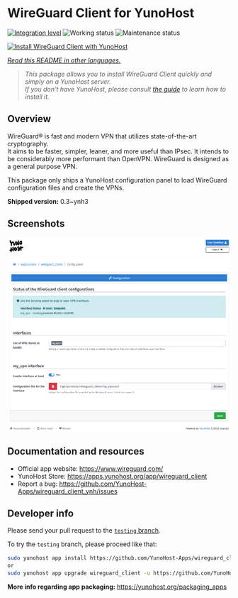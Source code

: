 <!--
N.B.: This README was automatically generated by <https://github.com/YunoHost/apps/tree/master/tools/readme_generator>
It shall NOT be edited by hand.
-->

# WireGuard Client for YunoHost

[![Integration level](https://apps.yunohost.org/badge/integration/wireguard_client)](https://ci-apps.yunohost.org/ci/apps/wireguard_client/)
![Working status](https://apps.yunohost.org/badge/state/wireguard_client)
![Maintenance status](https://apps.yunohost.org/badge/maintained/wireguard_client)

[![Install WireGuard Client with YunoHost](https://install-app.yunohost.org/install-with-yunohost.svg)](https://install-app.yunohost.org/?app=wireguard_client)

*[Read this README in other languages.](./ALL_README.md)*

> *This package allows you to install WireGuard Client quickly and simply on a YunoHost server.*  
> *If you don't have YunoHost, please consult [the guide](https://yunohost.org/install) to learn how to install it.*

## Overview

WireGuard® is fast and modern VPN that utilizes state-of-the-art cryptography.  
It aims to be faster, simpler, leaner, and more useful than IPsec. It intends to be considerably more performant than OpenVPN. WireGuard is designed as a general purpose VPN.

This package only ships a YunoHost configuration panel to load WireGuard configuration files and create the VPNs.


**Shipped version:** 0.3~ynh3

## Screenshots

![Screenshot of WireGuard Client](./doc/screenshots/wireguard_client.png)

## Documentation and resources

- Official app website: <https://www.wireguard.com/>
- YunoHost Store: <https://apps.yunohost.org/app/wireguard_client>
- Report a bug: <https://github.com/YunoHost-Apps/wireguard_client_ynh/issues>

## Developer info

Please send your pull request to the [`testing` branch](https://github.com/YunoHost-Apps/wireguard_client_ynh/tree/testing).

To try the `testing` branch, please proceed like that:

```bash
sudo yunohost app install https://github.com/YunoHost-Apps/wireguard_client_ynh/tree/testing --debug
or
sudo yunohost app upgrade wireguard_client -u https://github.com/YunoHost-Apps/wireguard_client_ynh/tree/testing --debug
```

**More info regarding app packaging:** <https://yunohost.org/packaging_apps>
